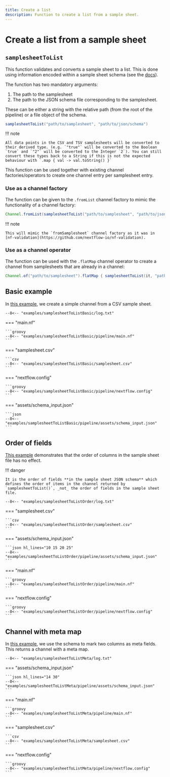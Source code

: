 ```yaml
---
title: Create a list
description: Function to create a list from a sample sheet.
---
```


# Create a list from a sample sheet

## `samplesheetToList`

This function validates and converts a sample sheet to a list. This is done using information encoded within a sample sheet schema (see the [docs](../nextflow_schema/sample_sheet_schema_specification.md)).

The function has two mandatory arguments:

1. The path to the samplesheet
2. The path to the JSON schema file corresponding to the samplesheet.

These can be either a string with the relative path (from the root of the pipeline) or a file object of the schema.

```groovy
samplesheetToList("path/to/samplesheet", "path/to/json/schema")
```

!!! note

    All data points in the CSV and TSV samplesheets will be converted to their derived type. (e.g. `"true"` will be converted to the Boolean `true` and `"2"` will be converted to the Integer `2`). You can still convert these types back to a String if this is not the expected behaviour with `.map { val -> val.toString() }`

This function can be used together with existing channel factories/operators to create one channel entry per samplesheet entry.

### Use as a channel factory

The function can be given to the `.fromList` channel factory to mimic the functionality of a channel factory:

```groovy
Channel.fromList(samplesheetToList("path/to/samplesheet", "path/to/json/schema"))
```

!!! note

    This will mimic the `fromSamplesheet` channel factory as it was in [nf-validation](https://github.com/nextflow-io/nf-validation).

### Use as a channel operator

The function can be used with the `.flatMap` channel operator to create a channel from samplesheets that are already in a channel:

```groovy
Channel.of("path/to/samplesheet").flatMap { samplesheetToList(it, "path/to/json/schema") }
```

## Basic example

In [this example](https://github.com/nextflow-io/nf-schema/tree/master/examples/samplesheetToListBasic), we create a simple channel from a CSV sample sheet.

```
--8<-- "examples/samplesheetToListBasic/log.txt"
```

=== "main.nf"

    ```groovy
    --8<-- "examples/samplesheetToListBasic/pipeline/main.nf"
    ```

=== "samplesheet.csv"

    ```csv
    --8<-- "examples/samplesheetToListBasic/samplesheet.csv"
    ```

=== "nextflow.config"

    ```groovy
    --8<-- "examples/samplesheetToListBasic/pipeline/nextflow.config"
    ```

=== "assets/schema_input.json"

    ```json
    --8<-- "examples/samplesheetToListBasic/pipeline/assets/schema_input.json"
    ```

## Order of fields

[This example](https://github.com/nextflow-io/nf-schema/tree/master/examples/samplesheetToListOrder) demonstrates that the order of columns in the sample sheet file has no effect.

!!! danger

    It is the order of fields **in the sample sheet JSON schema** which defines the order of items in the channel returned by `samplesheetToList()`, _not_ the order of fields in the sample sheet file.

```
--8<-- "examples/samplesheetToListOrder/log.txt"
```

=== "samplesheet.csv"

    ```csv
    --8<-- "examples/samplesheetToListOrder/samplesheet.csv"
    ```

=== "assets/schema_input.json"

    ```json hl_lines="10 15 20 25"
    --8<-- "examples/samplesheetToListOrder/pipeline/assets/schema_input.json"
    ```

=== "main.nf"

    ```groovy
    --8<-- "examples/samplesheetToListOrder/pipeline/main.nf"
    ```

=== "nextflow.config"

    ```groovy
    --8<-- "examples/samplesheetToListOrder/pipeline/nextflow.config"
    ```

## Channel with meta map

In [this example](https://github.com/nextflow-io/nf-schema/tree/master/examples/samplesheetToListMeta), we use the schema to mark two columns as meta fields.
This returns a channel with a meta map.

```
--8<-- "examples/samplesheetToListMeta/log.txt"
```

=== "assets/schema_input.json"

    ```json hl_lines="14 30"
    --8<-- "examples/samplesheetToListMeta/pipeline/assets/schema_input.json"
    ```

=== "main.nf"

    ```groovy
    --8<-- "examples/samplesheetToListMeta/pipeline/main.nf"
    ```

=== "samplesheet.csv"

    ```csv
    --8<-- "examples/samplesheetToListMeta/samplesheet.csv"
    ```

=== "nextflow.config"

    ```groovy
    --8<-- "examples/samplesheetToListMeta/pipeline/nextflow.config"
    ```
